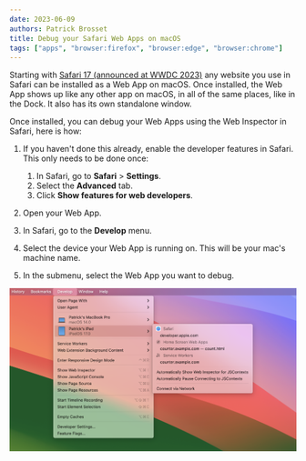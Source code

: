 ```yaml
---
date: 2023-06-09
authors: Patrick Brosset
title: Debug your Safari Web Apps on macOS
tags: ["apps", "browser:firefox", "browser:edge", "browser:chrome"]
---
```

Starting with [Safari 17 (announced at WWDC 2023)](https://webkit.org/blog/14205/news-from-wwdc23-webkit-features-in-safari-17-beta/) any website you use in Safari can be installed as a Web App on macOS. Once installed, the Web App shows up like any other app on macOS, in all of the same places, like in the Dock. It also has its own standalone window.

Once installed, you can debug your Web Apps using the Web Inspector in Safari, here is how:

1. If you haven't done this already, enable the developer features in Safari. This only needs to be done once:

   1. In Safari, go to **Safari** > **Settings**.
   1. Select the **Advanced** tab.
   1. Click **Show features for web developers**.

1. Open your Web App.
1. In Safari, go to the **Develop** menu.
1. Select the device your Web App is running on. This will be your mac's machine name.
1. In the submenu, select the Web App you want to debug.

![The Develop menu in the Safari menu bar, showing different devices and debugging targets](../../assets/img/debug-safari-mac-webapps.png)
